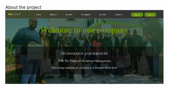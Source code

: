 About the project
[![Watch the video](https://github.com/Emnahad/Management-plateform-for-new-recruits/blob/main/Screenshot%202023-07-13%20003843.png?raw=true)](https://player.vimeo.com/video/942130175)

